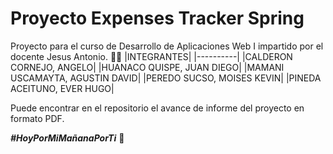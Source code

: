 # Proyecto Expenses Tracker Spring
Proyecto para el curso de Desarrollo de Aplicaciones Web I impartido por el docente Jesus Antonio. 🍿💯
|INTEGRANTES|
|----------|
|CALDERON CORNEJO, ANGELO|
|HUANACO QUISPE, JUAN DIEGO|
|MAMANI USCAMAYTA, AGUSTIN DAVID|
|PEREDO SUCSO, MOISES KEVIN|
|PINEDA ACEITUNO, EVER HUGO|

Puede encontrar en el repositorio el avance de informe del proyecto en formato PDF.

**_#HoyPorMiMañanaPorTi_** 🍷
